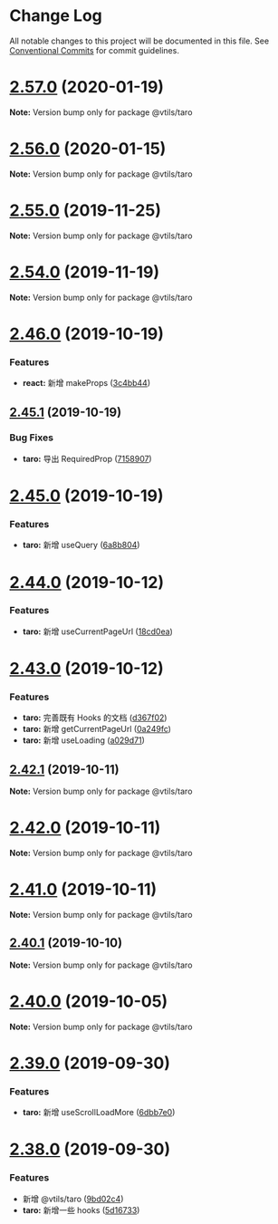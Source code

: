 # Change Log

All notable changes to this project will be documented in this file.
See [Conventional Commits](https://conventionalcommits.org) for commit guidelines.

# [2.57.0](https://github.com/fjc0k/vtils/compare/v2.56.0...v2.57.0) (2020-01-19)

**Note:** Version bump only for package @vtils/taro





# [2.56.0](https://github.com/fjc0k/vtils/compare/v2.55.0...v2.56.0) (2020-01-15)

**Note:** Version bump only for package @vtils/taro





# [2.55.0](https://github.com/fjc0k/vtils/compare/v2.54.0...v2.55.0) (2019-11-25)

**Note:** Version bump only for package @vtils/taro





# [2.54.0](https://github.com/fjc0k/vtils/compare/v2.53.0...v2.54.0) (2019-11-19)

**Note:** Version bump only for package @vtils/taro





# [2.46.0](https://github.com/fjc0k/vtils/compare/v2.45.1...v2.46.0) (2019-10-19)


### Features

* **react:** 新增 makeProps ([3c4bb44](https://github.com/fjc0k/vtils/commit/3c4bb44))





## [2.45.1](https://github.com/fjc0k/vtils/compare/v2.45.0...v2.45.1) (2019-10-19)


### Bug Fixes

* **taro:** 导出 RequiredProp ([7158907](https://github.com/fjc0k/vtils/commit/7158907))





# [2.45.0](https://github.com/fjc0k/vtils/compare/v2.44.0...v2.45.0) (2019-10-19)


### Features

* **taro:** 新增 useQuery ([6a8b804](https://github.com/fjc0k/vtils/commit/6a8b804))





# [2.44.0](https://github.com/fjc0k/vtils/compare/v2.43.0...v2.44.0) (2019-10-12)


### Features

* **taro:** 新增 useCurrentPageUrl ([18cd0ea](https://github.com/fjc0k/vtils/commit/18cd0ea))





# [2.43.0](https://github.com/fjc0k/vtils/compare/v2.42.1...v2.43.0) (2019-10-12)


### Features

* **taro:** 完善既有 Hooks 的文档 ([d367f02](https://github.com/fjc0k/vtils/commit/d367f02))
* **taro:** 新增 getCurrentPageUrl ([0a249fc](https://github.com/fjc0k/vtils/commit/0a249fc))
* **taro:** 新增 useLoading ([a029d71](https://github.com/fjc0k/vtils/commit/a029d71))





## [2.42.1](https://github.com/fjc0k/vtils/compare/v2.42.0...v2.42.1) (2019-10-11)

**Note:** Version bump only for package @vtils/taro





# [2.42.0](https://github.com/fjc0k/vtils/compare/v2.41.0...v2.42.0) (2019-10-11)

**Note:** Version bump only for package @vtils/taro





# [2.41.0](https://github.com/fjc0k/vtils/compare/v2.40.1...v2.41.0) (2019-10-11)

**Note:** Version bump only for package @vtils/taro





## [2.40.1](https://github.com/fjc0k/vtils/compare/v2.40.0...v2.40.1) (2019-10-10)

**Note:** Version bump only for package @vtils/taro





# [2.40.0](https://github.com/fjc0k/vtils/compare/v2.39.0...v2.40.0) (2019-10-05)

**Note:** Version bump only for package @vtils/taro





# [2.39.0](https://github.com/fjc0k/vtils/compare/v2.38.0...v2.39.0) (2019-09-30)


### Features

* **taro:** 新增 useScrollLoadMore ([6dbb7e0](https://github.com/fjc0k/vtils/commit/6dbb7e0))





# [2.38.0](https://github.com/fjc0k/vtils/compare/v2.37.0...v2.38.0) (2019-09-30)


### Features

* 新增 @vtils/taro ([9bd02c4](https://github.com/fjc0k/vtils/commit/9bd02c4))
* **taro:** 新增一些 hooks ([5d16733](https://github.com/fjc0k/vtils/commit/5d16733))
